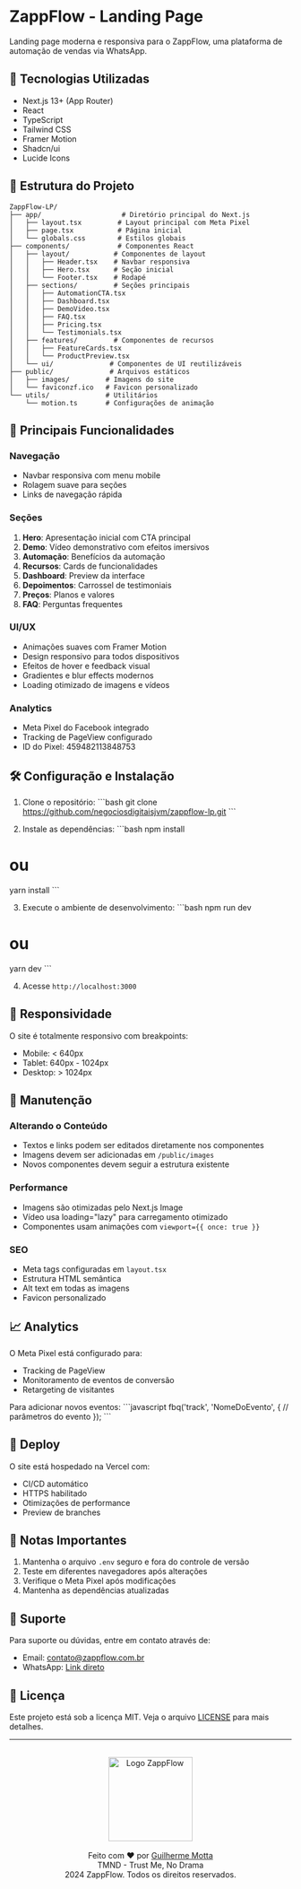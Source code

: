 # ZappFlow - Landing Page

Landing page moderna e responsiva para o ZappFlow, uma plataforma de automação de vendas via WhatsApp.

## 🚀 Tecnologias Utilizadas

- Next.js 13+ (App Router)
- React
- TypeScript
- Tailwind CSS
- Framer Motion
- Shadcn/ui
- Lucide Icons

## 📁 Estrutura do Projeto

```
ZappFlow-LP/
├── app/                    # Diretório principal do Next.js
│   ├── layout.tsx         # Layout principal com Meta Pixel
│   ├── page.tsx           # Página inicial
│   └── globals.css        # Estilos globais
├── components/            # Componentes React
│   ├── layout/           # Componentes de layout
│   │   ├── Header.tsx    # Navbar responsiva
│   │   ├── Hero.tsx      # Seção inicial
│   │   └── Footer.tsx    # Rodapé
│   ├── sections/         # Seções principais
│   │   ├── AutomationCTA.tsx
│   │   ├── Dashboard.tsx
│   │   ├── DemoVideo.tsx
│   │   ├── FAQ.tsx
│   │   ├── Pricing.tsx
│   │   └── Testimonials.tsx
│   ├── features/         # Componentes de recursos
│   │   ├── FeatureCards.tsx
│   │   └── ProductPreview.tsx
│   └── ui/              # Componentes de UI reutilizáveis
├── public/              # Arquivos estáticos
│   ├── images/         # Imagens do site
│   └── faviconzf.ico   # Favicon personalizado
└── utils/              # Utilitários
    └── motion.ts       # Configurações de animação
```

## 🎯 Principais Funcionalidades

### Navegação
- Navbar responsiva com menu mobile
- Rolagem suave para seções
- Links de navegação rápida

### Seções
1. **Hero**: Apresentação inicial com CTA principal
2. **Demo**: Vídeo demonstrativo com efeitos imersivos
3. **Automação**: Benefícios da automação
4. **Recursos**: Cards de funcionalidades
5. **Dashboard**: Preview da interface
6. **Depoimentos**: Carrossel de testimoniais
7. **Preços**: Planos e valores
8. **FAQ**: Perguntas frequentes

### UI/UX
- Animações suaves com Framer Motion
- Design responsivo para todos dispositivos
- Efeitos de hover e feedback visual
- Gradientes e blur effects modernos
- Loading otimizado de imagens e vídeos

### Analytics
- Meta Pixel do Facebook integrado
- Tracking de PageView configurado
- ID do Pixel: 459482113848753

## 🛠 Configuração e Instalação

1. Clone o repositório:
\`\`\`bash
git clone https://github.com/negociosdigitaisjvm/zappflow-lp.git
\`\`\`

2. Instale as dependências:
\`\`\`bash
npm install
# ou
yarn install
\`\`\`

3. Execute o ambiente de desenvolvimento:
\`\`\`bash
npm run dev
# ou
yarn dev
\`\`\`

4. Acesse `http://localhost:3000`

## 📱 Responsividade

O site é totalmente responsivo com breakpoints:
- Mobile: < 640px
- Tablet: 640px - 1024px
- Desktop: > 1024px

## 🔧 Manutenção

### Alterando o Conteúdo
- Textos e links podem ser editados diretamente nos componentes
- Imagens devem ser adicionadas em `/public/images`
- Novos componentes devem seguir a estrutura existente

### Performance
- Imagens são otimizadas pelo Next.js Image
- Vídeo usa loading="lazy" para carregamento otimizado
- Componentes usam animações com `viewport={{ once: true }}`

### SEO
- Meta tags configuradas em `layout.tsx`
- Estrutura HTML semântica
- Alt text em todas as imagens
- Favicon personalizado

## 📈 Analytics

O Meta Pixel está configurado para:
- Tracking de PageView
- Monitoramento de eventos de conversão
- Retargeting de visitantes

Para adicionar novos eventos:
\`\`\`javascript
fbq('track', 'NomeDoEvento', {
  // parâmetros do evento
});
\`\`\`

## 🚀 Deploy

O site está hospedado na Vercel com:
- CI/CD automático
- HTTPS habilitado
- Otimizações de performance
- Preview de branches

## 📝 Notas Importantes

1. Mantenha o arquivo `.env` seguro e fora do controle de versão
2. Teste em diferentes navegadores após alterações
3. Verifique o Meta Pixel após modificações
4. Mantenha as dependências atualizadas

## 🤝 Suporte

Para suporte ou dúvidas, entre em contato através de:
- Email: [contato@zappflow.com.br](mailto:contato@zappflow.com.br)
- WhatsApp: [Link direto](https://wa.me/message/...)

## 📄 Licença

Este projeto está sob a licença MIT. Veja o arquivo [LICENSE](LICENSE) para mais detalhes.

---

<p align="center">
  <br>
  <img src="https://raw.githubusercontent.com/negociosdigitaisjvm/zappflow-lp/master/public/images/logo.png" alt="Logo ZappFlow" width="150">
  <br>
  <br>
  Feito com ❤️ por <a href="https://github.com/guilhermemotta">Guilherme Motta</a>
  <br>
  TMND - Trust Me, No Drama
  <br>
  2024 ZappFlow. Todos os direitos reservados.
</p>
